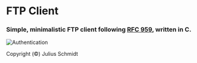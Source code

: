 # FTP Client

### Simple, minimalistic FTP client following [RFC 959](docs/rfc959.pdf), written in C.

![Authentication](https://www.plantuml.com/plantuml/proxy?cache=no&fmt=png&src=https://raw.githubusercontent.com/welljsjs/ftp-client-c/master/docs/userpass.puml)

Copyright (©) Julius Schmidt
